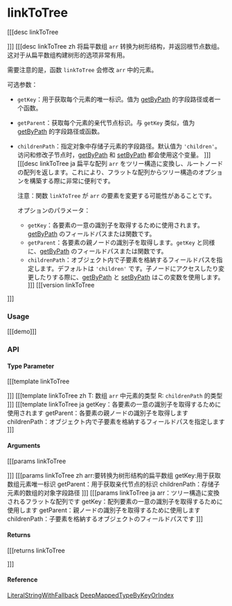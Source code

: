 # linkToTree
[[[desc linkToTree
  
]]]
[[[desc linkToTree zh
将扁平数组 `arr` 转换为树形结构，并返回根节点数组。这对于从扁平数组构建树形的选项非常有用。

需要注意的是，函数 `linkToTree` 会修改 `arr` 中的元素。

可选参数：
- `getKey`：用于获取每个元素的唯一标识。值为 [getByPath](../object/getByPath) 的字段路径或者一个函数。
- `getParent`：获取每个元素的亲代节点标识。与 `getKey` 类似，值为 [getByPath](../object/getByPath) 的字段路径或函数。
- `childrenPath`：指定对象中存储子元素的字段路径。默认值为 `'children'`。访问和修改子节点时，[getByPath](../object/getByPath) 和 [setByPath](../object/setByPath) 都会使用这个变量。
]]]
[[[desc linkToTree ja
  扁平な配列 `arr` をツリー構造に変換し、ルートノードの配列を返します。これにより、フラットな配列からツリー構造のオプションを構築する際に非常に便利です。

  注意：関数 `linkToTree` が `arr` の要素を変更する可能性があることです。

  オプションのパラメータ：
  - `getKey`：各要素の一意の識別子を取得するために使用されます。[getByPath](../object/getByPath) のフィールドパスまたは関数です。
  - `getParent`：各要素の親ノードの識別子を取得します。`getKey` と同様に、[getByPath](../object/getByPath) のフィールドパスまたは関数です。
  - `childrenPath`：オブジェクト内で子要素を格納するフィールドパスを指定します。デフォルトは `'children'` です。子ノードにアクセスしたり変更したりする際に、[getByPath](../object/getByPath) と [setByPath](../object/setByPath) はこの変数を使用します。
]]]
[[[version linkToTree
  
]]]

### Usage

[[[demo]]]


### API

#### Type Parameter

[[[template linkToTree

]]]
[[[template linkToTree zh
T: 数组 `arr` 中元素的类型
R: `childrenPath` 的类型
]]]
[[[template linkToTree ja
getKey：各要素の一意の識別子を取得するために使用されます
getParent：各要素の親ノードの識別子を取得します
childrenPath：オブジェクト内で子要素を格納するフィールドパスを指定します
]]]

#### Arguments

[[[params linkToTree

]]]
[[[params linkToTree zh
arr:要转换为树形结构的扁平数组
getKey:用于获取数组元素唯一标识
getParent：用于获取亲代节点的标识
childrenPath：存储子元素的数组的对象字段路径
]]]
[[[params linkToTree ja
arr：ツリー構造に変換されるフラットな配列です
getKey：配列要素の一意の識別子を取得するために使用します
getParent：親ノードの識別子を取得するために使用します
childrenPath：子要素を格納するオブジェクトのフィールドパスです
]]]

#### Returns

[[[returns linkToTree

]]]

#### Reference

[LiteralStringWithFallback](../common/types#literalstringwithfallback) [DeepMappedTypeByKeyOrIndex](../common/types#deepmappedtypebykeyorindex)